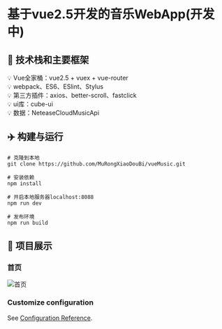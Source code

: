# 基于vue2.5开发的音乐WebApp(开发中)

## :blue_book: 技术栈和主要框架

:bulb: Vue全家桶：vue2.5 + vuex + vue-router  
:bulb: webpack、ES6、ESlint、Stylus  
:bulb: 第三方插件：axios、better-scroll、fastclick  
:bulb: ui库：cube-ui  
:bulb: 数据：NeteaseCloudMusicApi

## :airplane: 构建与运行
```
# 克隆到本地
git clone https://github.com/MuRongXiaoDouBi/vueMusic.git

# 安装依赖
npm install

# 开启本地服务器localhost:8088
npm run dev

# 发布环境
npm run build
```
## :mag_right: 项目展示

### 首页

![首页](./static/images/首页.gif "首页")

### Customize configuration
See [Configuration Reference](https://cli.vuejs.org/config/).
